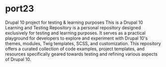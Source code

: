 # port23
Drupal 10 project for testing &amp; learning purposes
This is a Drupal 10 Learning and Testing Repository is a personal repository designed exclusively for testing and learning purposes. It serves as a practical playground for developers to explore and experiment with Drupal 10's themes, modules, Twig templates, SCSS, and customization. This repository offers a curated collection of code examples, project templates, and resources specifically geared towards testing and refining various aspects of Drupal 10. 
